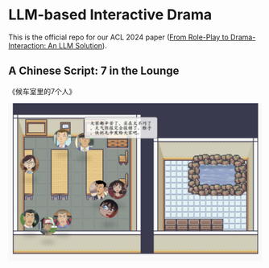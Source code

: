 # LLM-based Interactive Drama

This is the official repo for our ACL 2024 paper ([From Role-Play to Drama-Interaction: An LLM Solution](https://aclanthology.org/2024.findings-acl.196.pdf)).



## A Chinese Script: 7 in the Lounge

《候车室里的7个人》

![pv](assets/screen.png)

